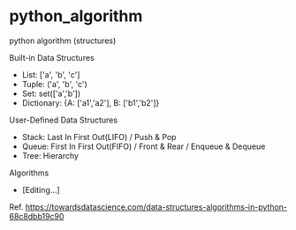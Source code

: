 # python_algorithm
python algorithm (structures)

Built-in Data Structures
- List: ['a', 'b', 'c']
- Tuple: ('a', 'b', 'c')
- Set: set(['a','b'])
- Dictionary: {A: ['a1','a2'], B: ['b1','b2']}

User-Defined Data Structures
- Stack: Last In First Out(LIFO) / Push & Pop
- Queue: First In First Out(FIFO) / Front & Rear / Enqueue & Dequeue
- Tree: Hierarchy 

Algorithms
- [Editing...]

Ref. https://towardsdatascience.com/data-structures-algorithms-in-python-68c8dbb19c90
